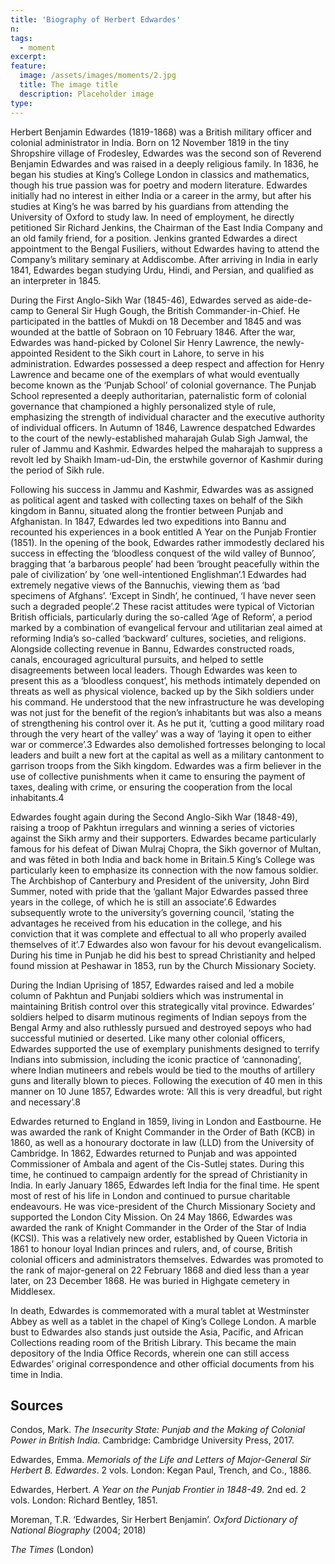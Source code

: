 ```yaml
---
title: 'Biography of Herbert Edwardes'
n: 
tags:
  - moment
excerpt: 
feature:
  image: /assets/images/moments/2.jpg
  title: The image title
  description: Placeholder image
type: 
---
```


Herbert Benjamin Edwardes (1819-1868) was a British military officer and colonial administrator in India. Born on 12 November 1819 in the tiny Shropshire village of Frodesley, Edwardes was the second son of Reverend Benjamin Edwardes and was raised in a deeply religious family. In 1836, he began his studies at King’s College London in classics and mathematics, though his true passion was for poetry and modern literature. Edwardes initially had no interest in either India or a career in the army, but after his studies at King’s he was barred by his guardians from attending the University of Oxford to study law. In need of employment, he directly petitioned Sir Richard Jenkins, the Chairman of the East India Company and an old family friend, for a position. Jenkins granted Edwardes a direct appointment to the Bengal Fusiliers, without Edwardes having to attend the Company’s military seminary at Addiscombe. After arriving in India in early 1841, Edwardes began studying Urdu, Hindi, and Persian, and qualified as an interpreter in 1845. 

During the First Anglo-Sikh War (1845-46), Edwardes served as aide-de-camp to General Sir Hugh Gough, the British Commander-in-Chief. He participated in the battles of Mukdi on 18 December and 1845 and was wounded at the battle of Sobraon on 10 February 1846. After the war, Edwardes was hand-picked by Colonel Sir Henry Lawrence, the newly-appointed Resident to the Sikh court in Lahore, to serve in his administration. Edwardes possessed a deep respect and affection for Henry Lawrence and became one of the exemplars of what would eventually become known as the ‘Punjab School’ of colonial governance. The Punjab School represented a deeply authoritarian, paternalistic form of colonial governance that championed a highly personalized style of rule, emphasizing the strength of individual character and the executive authority of individual officers. In Autumn of 1846, Lawrence despatched Edwardes to the court of the newly-established maharajah Gulab Sigh Jamwal, the ruler of Jammu and Kashmir. Edwardes helped the maharajah to suppress a revolt led by Shaikh Imam-ud-Din, the erstwhile governor of Kashmir during the period of Sikh rule. 

Following his success in Jammu and Kashmir, Edwardes was as assigned as political agent and tasked with collecting taxes on behalf of the Sikh kingdom in Bannu, situated along the frontier between Punjab and Afghanistan. In 1847, Edwardes led two expeditions into Bannu and recounted his experiences in a book entitled A Year on the Punjab Frontier (1851). In the opening of the book, Edwardes rather immodestly declared his success in effecting the ‘bloodless conquest of the wild valley of Bunnoo’, bragging that ‘a barbarous people’ had been ‘brought peacefully within the pale of civilization’ by ‘one well-intentioned Englishman’.1 Edwardes had extremely negative views of the Bannuchis, viewing them as ‘bad specimens of Afghans’. ‘Except in Sindh’, he continued, ‘I have never seen such a degraded people’.2 These racist attitudes were typical of Victorian British officials, particularly during the so-called ‘Age of Reform’, a period marked by a combination of evangelical fervour and utilitarian zeal aimed at reforming India’s so-called ‘backward’ cultures, societies, and religions. Alongside collecting revenue in Bannu, Edwardes constructed roads, canals, encouraged agricultural pursuits, and helped to settle disagreements between local leaders. Though Edwardes was keen to present this as a ‘bloodless conquest’, his methods intimately depended on threats as well as physical violence, backed up by the Sikh soldiers under his command. He understood that the new infrastructure he was developing was not just for the benefit of the region’s inhabitants but was also a means of strengthening his control over it. As he put it, ‘cutting a good military road through the very heart of the valley’ was a way of ‘laying it open to either war or commerce’.3 Edwardes also demolished fortresses belonging to local leaders and built a new fort at the capital as well as a military cantonment to garrison troops from the Sikh kingdom. Edwardes was a firm believer in the use of collective punishments when it came to ensuring the payment of taxes, dealing with crime, or ensuring the cooperation from the local inhabitants.4 

Edwardes fought again during the Second Anglo-Sikh War (1848-49), raising a troop of Pakhtun irregulars and winning a series of victories against the Sikh army and their supporters. Edwardes became particularly famous for his defeat of Diwan Mulraj Chopra, the Sikh governor of Multan, and was fêted in both India and back home in Britain.5 King’s College was particularly keen to emphasize its connection with the now famous soldier. The Archbishop of Canterbury and President of the university, John Bird Summer, noted with pride that the ‘gallant Major Edwardes passed three years in the college, of which he is still an associate’.6 Edwardes subsequently wrote to the university’s governing council, ‘stating the advantages he received from his education in the college, and his conviction that it was complete and effectual to all who properly availed themselves of it’.7 Edwardes also won favour for his devout evangelicalism. During his time in Punjab he did his best to spread Christianity and helped found mission at Peshawar in 1853, run by the Church Missionary Society. 

During the Indian Uprising of 1857, Edwardes raised and led a mobile column of Pakhtun and Punjabi soldiers which was instrumental in maintaining British control over this strategically vital province. Edwardes’ soldiers helped to disarm mutinous regiments of Indian sepoys from the Bengal Army and also ruthlessly pursued and destroyed sepoys who had successful mutinied or deserted. Like many other colonial officers, Edwardes supported the use of exemplary punishments designed to terrify Indians into submission, including the iconic practice of ‘cannonading’, where Indian mutineers and rebels would be tied to the mouths of artillery guns and literally blown to pieces. Following the execution of 40 men in this manner on 10 June 1857, Edwardes wrote: ‘All this is very dreadful, but right and necessary’.8 

Edwardes returned to England in 1859, living in London and Eastbourne. He was awarded the rank of Knight Commander in the Order of Bath (KCB) in 1860, as well as a honourary doctorate in law (LLD) from the University of Cambridge. In 1862, Edwardes returned to Punjab and was appointed Commissioner of Ambala and agent of the Cis-Sutlej states. During this time, he continued to campaign ardently for the spread of Christianity in India. In early January 1865, Edwardes left India for the final time. He spent most of rest of his life in London and continued to pursue charitable endeavours. He was vice-president of the Church Missionary Society and supported the London City Mission. On 24 May 1866, Edwardes was awarded the rank of Knight Commander in the Order of the Star of India (KCSI). This was a relatively new order, established by Queen Victoria in 1861 to honour loyal Indian princes and rulers, and, of course, British colonial officers and administrators themselves. Edwardes was promoted to the rank of major-general on 22 February 1868 and died less than a year later, on 23 December 1868. He was buried in Highgate cemetery in Middlesex.  

In death, Edwardes is commemorated with a mural tablet at Westminster Abbey as well as a tablet in the chapel of King’s College London. A marble bust to Edwardes also stands just outside the Asia, Pacific, and African Collections reading room of the British Library. This became the main depository of the India Office Records, wherein one can still access Edwardes’ original correspondence and other official documents from his time in India.

## Sources

Condos, Mark. *The Insecurity State: Punjab and the Making of Colonial Power in British India*.  Cambridge: Cambridge University Press, 2017. 

Edwardes, Emma. *Memorials of the Life and Letters of Major-General Sir Herbert B. Edwardes*. 2 vols. London: Kegan Paul, Trench, and Co., 1886. 

Edwardes, Herbert. *A Year on the Punjab Frontier in 1848-49*. 2nd ed. 2 vols. London: Richard Bentley, 1851. 

Moreman, T.R. ‘Edwardes, Sir Herbert Benjamin’. *Oxford Dictionary of National Biography* (2004; 2018) 

*The Times* (London) 